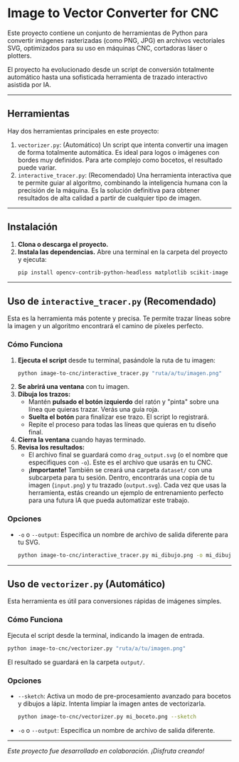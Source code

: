 # Image to Vector Converter for CNC

Este proyecto contiene un conjunto de herramientas de Python para convertir imágenes rasterizadas (como PNG, JPG) en archivos vectoriales SVG, optimizados para su uso en máquinas CNC, cortadoras láser o plotters.

El proyecto ha evolucionado desde un script de conversión totalmente automático hasta una sofisticada herramienta de trazado interactivo asistida por IA.

---

## Herramientas

Hay dos herramientas principales en este proyecto:

1.  `vectorizer.py`: (Automático) Un script que intenta convertir una imagen de forma totalmente automática. Es ideal para logos o imágenes con bordes muy definidos. Para arte complejo como bocetos, el resultado puede variar.
2.  `interactive_tracer.py`: (Recomendado) Una herramienta interactiva que te permite guiar al algoritmo, combinando la inteligencia humana con la precisión de la máquina. Es la solución definitiva para obtener resultados de alta calidad a partir de cualquier tipo de imagen.

---

## Instalación

1.  **Clona o descarga el proyecto.**
2.  **Instala las dependencias.** Abre una terminal en la carpeta del proyecto y ejecuta:
    ```bash
    pip install opencv-contrib-python-headless matplotlib scikit-image svgwrite vtracer
    ```

---

## Uso de `interactive_tracer.py` (Recomendado)

Esta es la herramienta más potente y precisa. Te permite trazar líneas sobre la imagen y un algoritmo encontrará el camino de píxeles perfecto.

### Cómo Funciona

1.  **Ejecuta el script** desde tu terminal, pasándole la ruta de tu imagen:
    ```bash
    python image-to-cnc/interactive_tracer.py "ruta/a/tu/imagen.png"
    ```
2.  **Se abrirá una ventana** con tu imagen.
3.  **Dibuja los trazos:**
    - Mantén **pulsado el botón izquierdo** del ratón y "pinta" sobre una línea que quieras trazar. Verás una guía roja.
    - **Suelta el botón** para finalizar ese trazo. El script lo registrará.
    - Repite el proceso para todas las líneas que quieras en tu diseño final.
4.  **Cierra la ventana** cuando hayas terminado.
5.  **Revisa los resultados:**
    - El archivo final se guardará como `drag_output.svg` (o el nombre que especifiques con `-o`). Este es el archivo que usarás en tu CNC.
    - **¡Importante!** También se creará una carpeta `dataset/` con una subcarpeta para tu sesión. Dentro, encontrarás una copia de tu imagen (`input.png`) y tu trazado (`output.svg`). Cada vez que usas la herramienta, estás creando un ejemplo de entrenamiento perfecto para una futura IA que pueda automatizar este trabajo.

### Opciones

-   `-o` o `--output`: Especifica un nombre de archivo de salida diferente para tu SVG.
    ```bash
    python image-to-cnc/interactive_tracer.py mi_dibujo.png -o mi_dibujo_final.svg
    ```

---

## Uso de `vectorizer.py` (Automático)

Esta herramienta es útil para conversiones rápidas de imágenes simples.

### Cómo Funciona

Ejecuta el script desde la terminal, indicando la imagen de entrada.

```bash
python image-to-cnc/vectorizer.py "ruta/a/tu/imagen.png"
```

El resultado se guardará en la carpeta `output/`.

### Opciones

-   `--sketch`: Activa un modo de pre-procesamiento avanzado para bocetos y dibujos a lápiz. Intenta limpiar la imagen antes de vectorizarla.
    ```bash
    python image-to-cnc/vectorizer.py mi_boceto.png --sketch
    ```
-   `-o` o `--output`: Especifica un nombre de archivo de salida diferente.

---
*Este proyecto fue desarrollado en colaboración. ¡Disfruta creando!* 